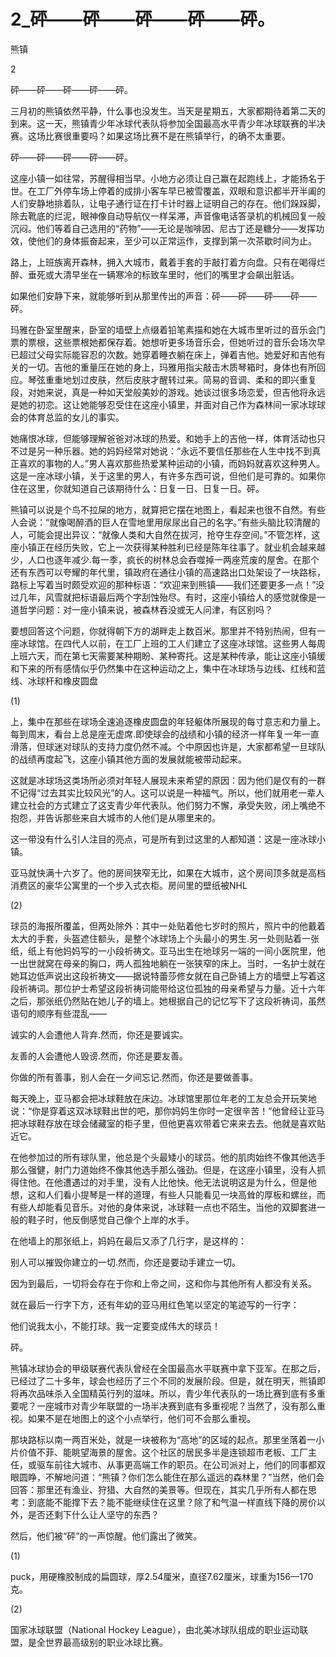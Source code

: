 # 2_砰——砰——砰——砰——砰。

熊镇

2

砰——砰——砰——砰——砰。

三月初的熊镇依然平静，什么事也没发生。当天是星期五，大家都期待着第二天的到来。这一天，熊镇青少年冰球代表队将参加全国最高水平青少年冰球联赛的半决赛。这场比赛很重要吗？如果这场比赛不是在熊镇举行，的确不太重要。

砰——砰——砰——砰——砰。

这座小镇一如往常，苏醒得相当早。小地方必须让自己赢在起跑线上，才能扬名于世。在工厂外停车场上停着的成排小客车早已被雪覆盖，双眼和意识都半开半阖的人们安静地排着队，让电子通行证在打卡计时器上证明自己的存在。他们跺跺脚，除去靴底的烂泥，眼神像自动导航仪一样呆滞，声音像电话答录机的机械回复一般沉闷。他们等着自己选用的“药物”——无论是咖啡因、尼古丁还是糖分——发挥功效，使他们的身体振奋起来，至少可以正常运作，支撑到第一次茶歇时间为止。

路上，上班族离开森林，拥入大城市，戴着手套的手敲打着方向盘。只有在喝得烂醉、垂死或大清早坐在一辆寒冷的标致车里时，他们的嘴里才会飙出脏话。

如果他们安静下来，就能够听到从那里传出的声音：砰——砰——砰——砰——砰。

玛雅在卧室里醒来，卧室的墙壁上点缀着铅笔素描和她在大城市里听过的音乐会门票的票根，这些票根她都保存着。她想听更多场音乐会，但她听过的音乐会场次早已超过父母实际能容忍的次数。她穿着睡衣躺在床上，弹着吉他。她爱好和吉他有关的一切。吉他的重量压在她的身上，玛雅用指尖敲击木质琴箱时，身体也有所回应。琴弦重重地划过皮肤，然后皮肤才醒转过来。简易的音调、柔和的即兴重复段，对她来说，真是一种如天堂般美妙的游戏。她谈过很多场恋爱，但吉他将永远是她的初恋。这让她能够忍受住在这座小镇里，并面对自己作为森林间一家冰球球会的体育总监的女儿的事实。

她痛恨冰球，但能够理解爸爸对冰球的热爱。和她手上的吉他一样，体育活动也只不过是另一种乐器。她的妈妈经常对她说：“永远不要信任那些在人生中找不到真正喜欢的事物的人。”男人喜欢那些热爱某种运动的小镇，而妈妈就喜欢这种男人。这是一座冰球小镇，关于这里的男人，有许多东西可说，但他们是可靠的。如果你住在这里，你就知道自己该期待什么：日复一日、日复一日。砰。

熊镇可以说是个鸟不拉屎的地方，就算把它摆在地图上，看起来也很不自然。有些人会说：“就像喝醉酒的巨人在雪地里用尿尿出自己的名字。”有些头脑比较清醒的人，可能会提出异议：“就像人类和大自然在拔河，抢夺生存空间。”不管怎样，这座小镇正在经历失败，它上一次获得某种胜利已经是陈年往事了。就业机会越来越少，人口也逐年减少.每一季，疯长的树林总会吞噬掉一两座荒废的屋舍。在那个还有东西可以夸耀的年代里，镇政府在通往小镇的高速路出口处架设了一块路标，路标上写着当时颇受欢迎的那种标语：“欢迎来到熊镇——我们还要更多一点！”没过几年，风雪就把标语最后两个字刮蚀殆尽。有时，这座小镇给人的感觉就像是一道哲学问题：对一座小镇来说，被森林吞没或无人问津，有区别吗？

要想回答这个问题，你就得朝下方的湖畔走上数百米。那里并不特别热闹，但有一座冰球馆。在四代人以前，在工厂上班的工人们建立了这座冰球馆。这些男人每周上班六天，而在第七天需要某种期盼、某种寄托。这是某种传承，能让这座小镇缓和下来的所有感情似乎仍然集中在这种运动之上，集中在冰球场与边线、红线和蓝线、冰球杆和橡皮圆盘

(1)

上，集中在那些在球场全速追逐橡皮圆盘的年轻躯体所展现的每寸意志和力量上。每到周末，看台上总是座无虚席.即使球会的战绩和小镇的经济一样年复一年一直滑落，但球迷对球队的支持力度仍然不减。个中原因也许是，大家都希望一旦球队的战绩再度起飞，这座小镇其他方面的发展就能被带动起来。

这就是冰球场这类场所必须对年轻人展现未来希望的原因：因为他们是仅有的一群不记得“过去其实比较风光”的人。这可以说是一种福气。所以，他们就用老一辈人建立社会的方式建立了这支青少年代表队。他们努力不懈，承受失败，闭上嘴绝不抱怨，并告诉那些来自大城市的人他们是从哪里来的。

这一带没有什么引人注目的亮点，可是所有到过这里的人都知道：这是一座冰球小镇。

亚马就快满十六岁了。他的房间狭窄无比，如果在大城市，这个房间顶多就是高档消费区的豪华公寓里的一个步入式衣柜。房间里的壁纸被NHL

(2)

球员的海报所覆盖，但两处除外：其中一处贴着他七岁时的照片，照片中的他戴着太大的手套，头盔遮住额头，是整个冰球场上个头最小的男生.另一处则贴着一张纸，纸上有他妈妈写的一小段祈祷文。亚马出生在地球另一端的一间小医院里，他一出世就窝在母亲的胸口，两人孤独地躺在一张狭窄的床上。当时，一名护士就在她耳边低声说出这段祈祷文——据说特蕾莎修女就在自己卧铺上方的墙壁上写着这段祈祷词。那位护士希望这段祈祷词能带给这位孤独的母亲希望与力量。近十六年之后，那张纸仍然贴在她儿子的墙上。她根据自己的记忆写下了这段祈祷词，虽然语句的顺序有些混乱——

诚实的人会遭他人背弃.然而，你还是要诚实。

友善的人会遭他人毁谤.然而，你还是要友善。

你做的所有善事，别人会在一夕间忘记.然而，你还是要做善事。

每天晚上，亚马都会把冰球鞋放在床边。冰球馆里那位年老的工友总会开玩笑地说：“你是穿着这双冰球鞋出世的吧，那你妈妈生你时一定很辛苦！”他曾经让亚马把冰球鞋存放在球会储藏室的柜子里，但他更喜欢带着它来来去去。他就是喜欢贴近它。

在他参加过的所有球队里，他总是个头最矮小的球员。他的肌肉始终不像其他选手那么强健，射门力道始终不像其他选手那么强劲。但是，在这座小镇里，没有人抓得住他。在他遭遇过的对手里，没有人比他快。他无法说明这是为什么，但是他想，这和人们看小提琴是一样的道理，有些人只能看见一块高耸的厚板和螺丝，而有些人却能看见音乐。对他的身体来说，冰球鞋一点也不陌生。当他的双脚套进一般的鞋子时，他反倒感觉自己像个上岸的水手。

在他墙上的那张纸上，妈妈在最后又添了几行字，是这样的：

别人可以摧毁你建立的一切.然而，你还是要动手建立一切。

因为到最后，一切将会存在于你和上帝之间，这和你与其他所有人都没有关系。

就在最后一行字下方，还有年幼的亚马用红色笔以坚定的笔迹写的一行字：

他们说我太小，不能打球。我一定要变成伟大的球员！

砰。

熊镇冰球协会的甲级联赛代表队曾经在全国最高水平联赛中拿下亚军。在那之后，已经过了二十多年，球会也经历了三个不同的发展阶段。但是，就在明天，熊镇即将再次品味杀入全国精英行列的滋味。所以，青少年代表队的一场比赛到底有多重要呢？一座城市对青少年联盟的一场半决赛到底有多重视呢？当然了，没有那么重视。如果不是在地图上的这个小点举行，他们可不会那么重视。

那块路标以南一两百米处，就是一块被称为“高地”的区域的起点。那里坐落着一小片价值不菲、能眺望海景的屋舍。这个社区的居民多半是连锁超市老板、工厂主任，或驱车前往大城市、从事更高端工作的职员。在公司派对上，他们的同事都双眼圆睁，不解地问道：“熊镇？你们怎么能住在那么遥远的森林里？”当然，他们会回答：那里还有渔业、狩猎、大自然的美景等。但现在，其实几乎所有人都在思考：到底能不能撑下去？能不能继续住在这里？除了和气温一样直线下降的房价以外，是否还剩下什么让人坚守的东西？

然后，他们被“砰”的一声惊醒。他们露出了微笑。

(1)

puck，用硬橡胶制成的扁圆球，厚2.54厘米，直径7.62厘米，球重为156—170克。

(2)

国家冰球联盟（National Hockey League），由北美冰球队组成的职业运动联盟，是全世界最高级别的职业冰球比赛。